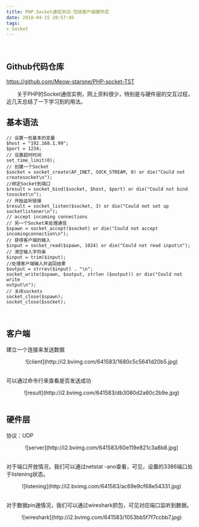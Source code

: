 ```yaml
---
title: PHP.Socket通信测试-包括客户端硬件层
date: 2018-04-15 20:57:45
tags: 
- Socket
---
```

<br>

Github代码仓库
--
https://github.com/Meow-starone/PHP-socket-TST<br>

&emsp;&emsp;关于PHP的Socket通信实例，网上资料很少，特别是与硬件层的交互过程，近几天总结了一下学习到的用法。<br>

基本语法
--
    // 设置一些基本的变量
    $host = "192.168.1.99";
    $port = 1234;
    // 设置超时时间
    set_time_limit(0);
    // 创建一个Socket
    $socket = socket_create(AF_INET, SOCK_STREAM, 0) or die("Could not createsocket\n");
    //绑定Socket到端口
    $result = socket_bind($socket, $host, $port) or die("Could not bind tosocket\n");
    // 开始监听链接
    $result = socket_listen($socket, 3) or die("Could not set up socketlistener\n");
    // accept incoming connections
    // 另一个Socket来处理通信
    $spawn = socket_accept($socket) or die("Could not accept incomingconnection\n");
    // 获得客户端的输入
    $input = socket_read($spawn, 1024) or die("Could not read input\n");
    // 清空输入字符串
    $input = trim($input);
    //处理客户端输入并返回结果
    $output = strrev($input) . "\n";
    socket_write($spawn, $output, strlen ($output)) or die("Could not write
    output\n");
    // 关闭sockets
    socket_close($spawn);
    socket_close($socket);
<br>

客户端
--
建立一个连接来发送数据
<div align="center">![client](http://i2.bvimg.com/641583/1680c5c5641d20b5.jpg)</div><br>

可以通过命令行来查看是否发送成功
<div align="center">![result](http://i2.bvimg.com/641583/db3080d2a60c2b9e.jpg)</div><br>

硬件层
--
协议：UDP

<div align="center">![server](http://i2.bvimg.com/641583/60e119e821c3a8b8.jpg)</div><br>

对于端口开放情况，我们可以通过netstat -ano查看，可见，设置的3386端口处于listening状态。
<div align="center">![listening](http://i2.bvimg.com/641583/ac69e9cf68e54331.jpg)</div><br>

对于数据pin通情况，我们可以通过wireshark抓包，可见对应端口监听到数据。
<div align="center">![wireshark](http://i2.bvimg.com/641583/1053bb5f7f7ccbb7.jpg)</div><br>



